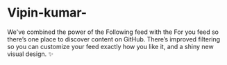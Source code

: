 # Vipin-kumar-
We've combined the power of the Following feed with the For you feed so there’s one place to discover content on GitHub. There’s improved filtering so you can customize your feed exactly how you like it, and a shiny new visual design. ✨
